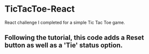 # TicTacToe-React
React challenge I completed for a simple Tic Tac Toe game.

## Following the tutorial, this code adds a Reset button as well as a 'Tie' status option. 
